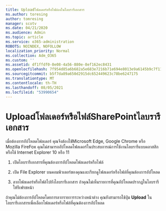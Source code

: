```yaml
---
title: Uploadโฟลเดอร์หรือไฟล์ลงในไลบรารีเอกสาร
ms.author: toresing
author: tomresing
manager: scotv
ms.date: 04/21/2020
ms.audience: Admin
ms.topic: article
ms.service: o365-administration
ROBOTS: NOINDEX, NOFOLLOW
localization_priority: Normal
ms.collection: Adm_O365
ms.custom: ''
ms.assetid: df1ffdf0-8e08-4a56-880e-8ef162ec8431
ms.openlocfilehash: 7f954d85a6b682a5e683e7216b71e694e8013e9a6145b9c7f119d3b2a5b78965
ms.sourcegitcommit: b5f7da89a650d2915dc652449623c78be6247175
ms.translationtype: MT
ms.contentlocale: th-TH
ms.lasthandoff: 08/05/2021
ms.locfileid: "53990654"
---
```

# <a name="upload-a-folder-or-files-to-a-sharepoint-document-library"></a>Uploadโฟลเดอร์หรือไฟล์SharePointไลบรารีเอกสาร

เมื่อต้องการอัปโหลดโฟลเดอร์ คุณจึงต้องใช้Microsoft Edge, Google Chrome หรือ Mozilla FireFox คุณไม่สามารถอัปโหลดโฟลเดอร์ในประสบการณ์การใช้งานไลบรารีแบบคลาสสิก หรือใช้ Internet Explorer 10 หรือ 11
  
1. เปิดไลบรารีเอกสารที่คุณต้องการอัปโหลดโฟลเดอร์หรือไฟล์
    
2. เปิด File Explorer บนคอมพิวเตอร์ของคุณและเรียกดูโฟลเดอร์หรือไฟล์ที่คุณต้องการอัปโหลด
    
3. ลากโฟลเดอร์หรือไฟล์ไปยังไลบรารีเอกสาร ถ้าคุณไม่เห็นรายการที่คุณอัปโหลดปรากฏในไลบรารี ให้รีเฟรชหน้า 
    
ถ้าคุณไม่ต้องการอัปโหลดโดยการลากรายการระหว่างหน้าต่าง คุณยังสามารถใช้ปุ่ม **Upload** ในไลบรารีเอกสารเพื่อเลือกโฟลเดอร์หรือไฟล์ที่คุณต้องการอัปโหลด 
  


